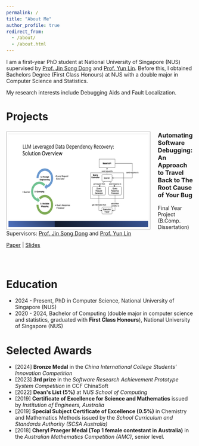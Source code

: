 ```yaml
---
permalink: /
title: "About Me"
author_profile: true
redirect_from: 
  - /about/
  - /about.html
---
```


I am a first-year PhD student at National University of Singapore (NUS) supervised by [Prof. Jin Song Dong](https://www.comp.nus.edu.sg/~dongjs/) and [Prof. Yun Lin](http://linyun.info). Before this, I obtained Bachelors Degree (First Class Honours) at NUS with a double major in Computer Science and Statistics.

My research interests include Debugging Aids and Fault Localization.

Projects
======
<div style="padding-bottom: 20px;">
  <img src="/images/fyp/fyp.png" alt="Approach Overview" style="border: 1px solid #B2B2B2; padding: 5px;float: left;margin-right: 20px;" width="375" height="250">
  <div>
    <h3>Automating Software Debugging: An Approach to Travel Back to The Root Cause of Your Bug</h3>
    <p>
    Final Year Project (B.Comp. Dissertation)
    Supervisors: <a href="https://www.comp.nus.edu.sg/~dongjs/">Prof. Jin Song Dong</a> and <a href="http://linyun.info">Prof. Yun Lin</a>
    </p>
    <p></p>
    <a href="files/fyp/Hongshu_Wang_FYP_Final_Report.pdf">Paper</a> | <a href="files/fyp/FYP_final_presentation.pdf">Slides</a>
  </div>
</div>

<div style="padding-bottom: 20px;"></div>

Education
======
- 2024 - Present, PhD in Computer Science, National University of Singapore (NUS)
- 2020 - 2024, Bachelor of Computing (double major in computer science and statistics, graduated with **First Class Honours**), National University of Singapore (NUS)

Selected Awards
======
- [2024] **Bronze Medal** in the *China International College Students’ Innovation Competition*
- [2023] **3rd prize** in the *Software Research Achievement Prototype System Competition* in CCF ChinaSoft
- [2022] **Dean's List (5%)** at *NUS School of Computing*
- [2019] **Certificate of Excellence for Science and Mathematics** issued by *Institution of Engineers, Australia*
- [2019] **Special Subject Certificate of Excellence (0.5%)** in Chemistry and Mathematics Methods issued by the *School Curriculum and Standards Authority (SCSA Australia)*
- [2018] **Cheryl Praeger Medal (Top 1 female contestant in Australia)** in the *Australian Mathematics Competition (AMC)*, senior level.
